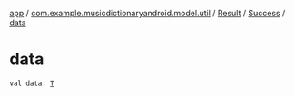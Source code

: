 [app](../../../index.md) / [com.example.musicdictionaryandroid.model.util](../../index.md) / [Result](../index.md) / [Success](index.md) / [data](./data.md)

# data

`val data: `[`T`](index.md#T)